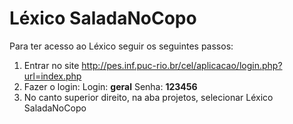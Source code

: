 # Léxico SaladaNoCopo

Para ter acesso ao Léxico seguir os seguintes passos:

1.   Entrar no site http://pes.inf.puc-rio.br/cel/aplicacao/login.php?url=index.php
2.   Fazer o login: Login: **geral** Senha: **123456**
3.   No canto superior direito, na aba projetos, selecionar Léxico SaladaNoCopo
